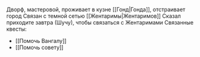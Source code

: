 Дворф, мастеровой, проживает в кузне [[Гонд|Гонда]], отстраивает город
Связан с темной сетью [[Жентаримы|Жентаримов]]
Сказал приходите завтра (Шучу), чтобы связаться с Жентаримами
Связанные квесты:
- [[Помочь Вангалу]]
- [[Помочь совету]]